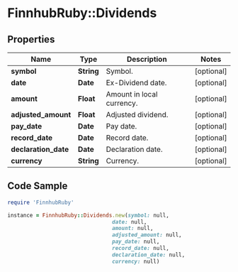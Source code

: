 # FinnhubRuby::Dividends

## Properties

Name | Type | Description | Notes
------------ | ------------- | ------------- | -------------
**symbol** | **String** | Symbol. | [optional] 
**date** | **Date** | Ex-Dividend date. | [optional] 
**amount** | **Float** | Amount in local currency. | [optional] 
**adjusted_amount** | **Float** | Adjusted dividend. | [optional] 
**pay_date** | **Date** | Pay date. | [optional] 
**record_date** | **Date** | Record date. | [optional] 
**declaration_date** | **Date** | Declaration date. | [optional] 
**currency** | **String** | Currency. | [optional] 

## Code Sample

```ruby
require 'FinnhubRuby'

instance = FinnhubRuby::Dividends.new(symbol: null,
                                 date: null,
                                 amount: null,
                                 adjusted_amount: null,
                                 pay_date: null,
                                 record_date: null,
                                 declaration_date: null,
                                 currency: null)
```


